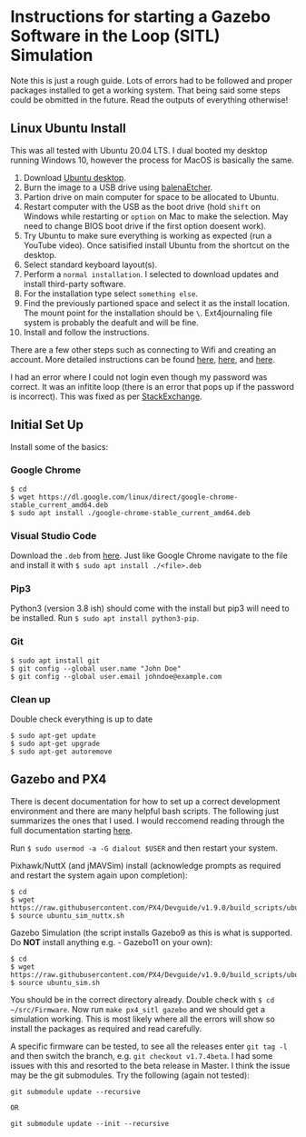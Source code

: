 # Instructions for starting a Gazebo Software in the Loop (SITL) Simulation
Note this is just a rough guide. Lots of errors had to be followed and proper packages installed to get a working system. That being said some steps could be obmitted in the future. Read the outputs of everything otherwise!


## Linux Ubuntu Install
This was all tested with Ubuntu 20.04 LTS. I dual booted my desktop running Windows 10, however the process for MacOS is basically the same. 
1. Download [Ubuntu desktop](https://ubuntu.com/download).
2. Burn the image to a USB drive using [balenaEtcher](https://www.balena.io/etcher/).
3. Partion drive on main computer for space to be allocated to Ubuntu. 
4. Restart computer with the USB as the boot drive (hold `shift` on Windows while restarting or `option` on Mac to make the selection. May need to change BIOS boot drive if the first option doesent work).
5. Try Ubuntu to make sure everything is working as expected (run a YouTube video). Once satisified install Ubuntu from the shortcut on the desktop. 
6. Select standard keyboard layout(s).
7. Perform a `normal installation`. I selected to download updates and install third-party software. 
8. For the installation type select `something else`.
9. Find the previously partioned space and select it as the install location. The mount point for the installation should be `\`. Ext4journaling file system is probably the deafult and will be fine. 
10. Install and follow the instructions. 

There are a few other steps such as connecting to Wifi and creating an account. More detailed instructions can be found [here](https://itsfoss.com/install-ubuntu-1404-dual-boot-mode-windows-8-81-uefi/), [here](https://www.hellotech.com/guide/for/how-to-install-linux-on-windows-10), and [here](https://www.hellotech.com/guide/for/how-to-install-linux-on-mac).

I had an error where I could not login even though my password was correct. It was an infitite loop (there is an error that pops up if the password is incorrect). This was fixed as per [StackExchange](https://askubuntu.com/a/1231515).


## Initial Set Up 
Install some of the basics:

### Google Chrome 
```
$ cd
$ wget https://dl.google.com/linux/direct/google-chrome-stable_current_amd64.deb
$ sudo apt install ./google-chrome-stable_current_amd64.deb
```

### Visual Studio Code
Download the `.deb` from [here](https://code.visualstudio.com/Download). Just like Google Chrome navigate to the file and install it with `$ sudo apt install ./<file>.deb`

### Pip3
Python3 (version 3.8 ish) should come with the install but pip3 will need to be installed. Run `$ sudo apt install python3-pip`.

### Git
```
$ sudo apt install git
$ git config --global user.name "John Doe"
$ git config --global user.email johndoe@example.com
```

### Clean up
Double check everything is up to date
```
$ sudo apt-get update
$ sudo apt-get upgrade
$ sudo apt-get autoremove
```


## Gazebo and PX4
There is decent documentation for how to set up a correct development environment and there are many helpful bash scripts. The following just summarizes the ones that I used. I would reccomend reading through the full documentation starting [here](https://dev.px4.io/v1.9.0/en/setup/getting_started.html).

Run `$ sudo usermod -a -G dialout $USER` and then restart your system. 

Pixhawk/NuttX (and jMAVSim) install (acknowledge prompts as required and restart the system again upon completion):
```
$ cd
$ wget https://raw.githubusercontent.com/PX4/Devguide/v1.9.0/build_scripts/ubuntu_sim_nuttx.sh
$ source ubuntu_sim_nuttx.sh
```

Gazebo Simulation (the script installs Gazebo9 as this is what is supported. Do **NOT** install anything e.g. - Gazebo11 on your own):
```
$ cd 
$ wget https://raw.githubusercontent.com/PX4/Devguide/v1.9.0/build_scripts/ubuntu_sim.sh
$ source ubuntu_sim.sh
```

You should be in the correct directory already. Double check with `$ cd ~/src/Firmware`. Now run `make px4_sitl gazebo` and we should get a simulation working. This is most likely where all the errors will show so install the packages as required and read carefully. 

A specific firmware can be tested, to see all the releases enter `git tag -l` and then switch the branch, e.g. `git checkout v1.7.4beta`. I had some issues with this and resorted to the beta release in Master. I think the issue may be the git submodules. Try the following (again not tested):

```
git submodule update --recursive

OR

git submodule update --init --recursive
```
